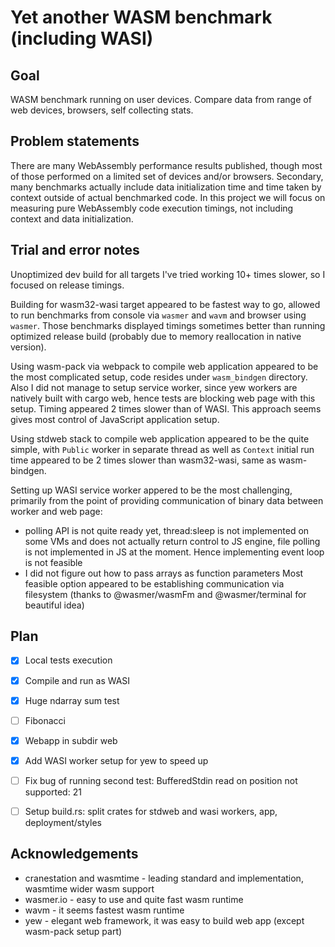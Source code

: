 # Yet another WASM benchmark (including WASI)

## Goal

WASM benchmark running on user devices. Compare data from range of web devices, browsers, self collecting stats.

## Problem statements

There are many WebAssembly performance results published, though most of those performed on a limited set of devices and/or browsers. Secondary, many benchmarks actually include data initialization time and time taken by context outside of actual benchmarked code. In this project we will focus on measuring pure WebAssembly code execution timings, not including context and data initialization.

## Trial and error notes

Unoptimized dev build for all targets I've tried working 10+ times slower, so I focused on release timings.

Building for wasm32-wasi target appeared to be fastest way to go, allowed to run benchmarks from console via `wasmer` and `wavm` and browser using `wasmer`. Those benchmarks displayed timings sometimes better than running optimized release build (probably due to memory reallocation in native version). 

Using wasm-pack via webpack to compile web application appeared to be the most complicated setup, code resides under `wasm_bindgen` directory. Also I did not manage to setup service worker, since yew workers are natively built with cargo web, hence tests are blocking web page with this setup. Timing appeared 2 times slower than of WASI. This approach seems gives most control of JavaScript application setup.

Using stdweb stack to compile web application appeared to be the quite simple, with `Public` worker in separate thread as well as `Context` initial run time appeared to be 2 times slower than wasm32-wasi, same as wasm-bindgen.

Setting up WASI service worker appered to be the most challenging, primarily from the point of providing communication of binary data between worker and web page: 
 - polling API is not quite ready yet, thread:sleep is not implemented on some VMs and does not actually return control to JS engine, file polling is not implemented in JS at the moment. Hence implementing event loop is not feasible
  - I did not figure out how to pass arrays as function parameters
  Most feasible option appeared to be establishing communication via filesystem (thanks to @wasmer/wasmFm and @wasmer/terminal for beautiful idea)


## Plan

- [X] Local tests execution
- [X] Compile and run as WASI
- [X] Huge ndarray sum test
- [ ] Fibonacci
- [X] Webapp in subdir web
- [X] Add WASI worker setup for yew to speed up
- [ ] Fix bug of running second test: BufferedStdin read on position not supported: 21
- [ ] Setup build.rs: split crates for stdweb and wasi workers, app, deployment/styles


## Acknowledgements

- cranestation and wasmtime - leading standard and implementation, wasmtime wider wasm support
- wasmer.io - easy to use and quite fast wasm runtime
- wavm - it seems fastest wasm runtime
- yew - elegant web framework, it was easy to build web app (except wasm-pack setup part)
